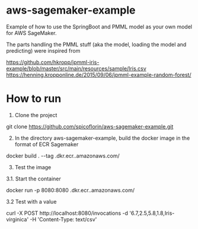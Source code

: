 # aws-sagemaker-example
Example of how to use the SpringBoot and PMML model as your own model for AWS SageMaker.

The parts handling the PMML stuff (aka the model, loading the model and predicting) were inspired from

https://github.com/hkropp/jpmml-iris-example/blob/master/src/main/resources/sample/Iris.csv
https://henning.kropponline.de/2015/09/06/jpmml-example-random-forest/

# How to run
1. Clone the project

git clone https://github.com/spicoflorin/aws-sagemaker-example.git

2. In the directory aws-sagemaker-example, build the docker image in the format of ECR Sagemaker  

docker build . --tag <your-accountid>.dkr.ecr.<your-region>.amazonaws.com/<your-ecr-repository-name>

3. Test the image

3.1. Start the container 

docker  run -p 8080:8080 <your-accountid>.dkr.ecr.<your-region>.amazonaws.com/<your-ecr-repository-name>

3.2 Test with a value

curl -X POST http://localhost:8080/invocations -d '6.7,2.5,5.8,1.8,Iris-virginica' -H 'Content-Type: text/csv'




